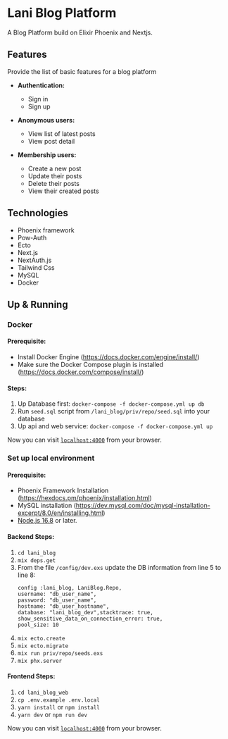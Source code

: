 
# Lani Blog Platform

A Blog Platform build on Elixir Phoenix and Nextjs.

## Features
Provide the list of basic features for a blog platform
-  **Authentication:**
	- Sign in
	- Sign up
-  **Anonymous users:**
	- View list of latest posts
	- View post detail
	
- **Membership users:**
  - Create a new post
  - Update their posts
  - Delete their posts
  - View their created posts
 
 ## Technologies
 - Phoenix framework
 - Pow-Auth
 - Ecto
 - Next.js
 - NextAuth.js
 - Tailwind Css
 - MySQL
 - Docker

## Up & Running

### Docker

#### Prerequisite: 
- Install Docker Engine (https://docs.docker.com/engine/install/)
- Make sure the Docker Compose plugin is installed (https://docs.docker.com/compose/install/)

#### Steps:
1. Up Database first:  `docker-compose -f docker-compose.yml up db`
2. Run `seed.sql` script from `/lani_blog/priv/repo/seed.sql` into your database
3. Up api and web service: `docker-compose -f docker-compose.yml up`

Now you can visit [`localhost:4000`](http://localhost:3000) from your browser.

### Set up local environment

#### Prerequisite: 
- Phoenix Framework Installation (https://hexdocs.pm/phoenix/installation.html)
- MySQL installation (https://dev.mysql.com/doc/mysql-installation-excerpt/8.0/en/installing.html)
-  [Node.js 16.8](https://nodejs.org/)  or later.

 
#### Backend Steps:

1. `cd lani_blog`
2. `mix deps.get`
3. From the file `/config/dev.exs` update the DB information from line 5 to line 8:
	```
	config :lani_blog, LaniBlog.Repo,
	username: "db_user_name",
	password: "db_user_name",
	hostname: "db_user_hostname",
	database: "lani_blog_dev",stacktrace: true,
	show_sensitive_data_on_connection_error: true,
	pool_size: 10
	```
4. `mix ecto.create`
5. `mix ecto.migrate`
6. `mix run priv/repo/seeds.exs`
7. `mix phx.server`

#### Frontend Steps:
1. `cd lani_blog_web`
2. `cp .env.example .env.local`
3. `yarn install` or `npm install`
4. `yarn dev` or `npm run dev`

Now you can visit [`localhost:4000`](http://localhost:3000) from your browser.
